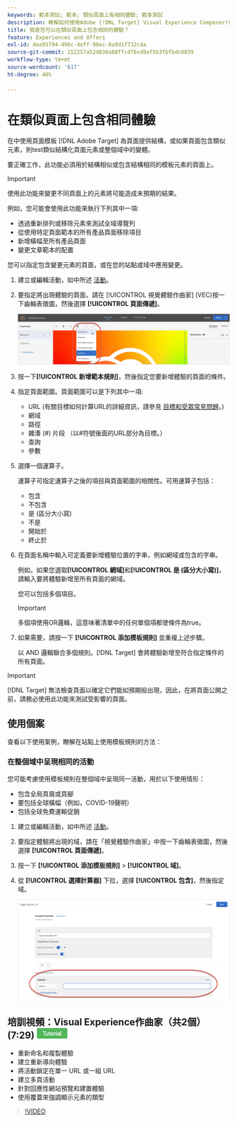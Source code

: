 ```yaml
---
keywords: 範本測試; 範本; 類似頁面上有相同體驗; 範本測試
description: 瞭解如何使用Adobe [!DNL Target] Visual Experience Composer(VEC)，用於在結構相似或包含相同模板元素的多個頁面上包含相同的體驗。
title: 我是否可以在類似頁面上包含相同的體驗？
feature: Experiences and Offers
exl-id: 4ea95794-496c-4eff-96ec-8a9d1f732c4a
source-git-commit: 152257a52d836a88ffcd76cd9af5b3fbfbdc0839
workflow-type: tm+mt
source-wordcount: '617'
ht-degree: 46%

---
```


# 在類似頁面上包含相同體驗

在中使用頁面模板 [!DNL Adobe Target] 為頁面提供結構，或如果頁面包含類似元素，則test類似結構化頁面元素或整個域中的變體。

要正確工作，此功能必須用於結構相似或包含結構相同的模板元素的頁面上。

>[!IMPORTANT]
>
>使用此功能來變更不同頁面上的元素將可能造成未預期的結果。

例如，您可能會使用此功能來執行下列其中一項:

* 透過重新排列或移除元素來測試全域導覽列
* 從使用特定頁面範本的所有產品頁面移除項目
* 新增橫幅至所有產品頁面
* 變更文章範本的配置

您可以指定包含變更元素的頁面，或在您的站點或域中應用變更。

1. 建立或編輯活動，如中所述 [活動](/help/main/c-activities/activities.md#concept_D317A95A1AB54674BA7AB65C7985BA03)。

1. 要指定將出現體驗的頁面，請在 [!UICONTROL 視覺體驗作曲家] (VEC)按一下齒輪表徵圖，然後選擇 **[!UICONTROL 頁面傳遞]**。

   ![「齒輪」表徵圖>「頁交貨」](/help/main/c-experiences/c-visual-experience-composer/assets/icon-gear.png)

1. 按一下&#x200B;**[!UICONTROL 新增範本規則]**，然後指定您要新增體驗的頁面的條件。

1. 指定頁面範圍。頁面範圍可以是下列其中一項:

   * URL (有關目標如何計算URL的詳細資訊，請參見 [目標和受眾常見問題](/help/main/c-target/c-troubleshooting-targets-and-audiences/troubleshooting-targets-and-audiences.md)。)
   * 網域
   * 路徑
   * 雜湊 (#) 片段 （以#符號後面的URL部分為目標。）
   * 查詢
   * 參數

1. 選擇一個運算子。

   運算子可指定運算子之後的項目與頁面範圍的相關性。可用運算子包括：

   * 包含
   * 不包含
   * 是 (區分大小寫)
   * 不是
   * 開始於
   * 終止於

1. 在頁面名稱中輸入可定義要新增體驗位置的字串，例如網域或包含的字串。

   例如，如果您選取&#x200B;**[!UICONTROL 網域]**&#x200B;和&#x200B;**[!UICONTROL 是 (區分大小寫)]**，請輸入要將體驗新增至所有頁面的網域。

   您可以包括多個項目。

   >[!IMPORTANT]
   >
   >多個項使用OR邏輯，這意味著清單中的任何單個項都使條件為true。

1. 如果需要，請按一下 **[!UICONTROL 添加模板規則]** 並重複上述步驟。

   以 AND 邏輯聯合多個規則。[!DNL Target] 會將體驗新增至符合指定條件的所有頁面。

>[!IMPORTANT]
>
> [!DNL Target] 無法檢查頁面以確定它們能如預期般出現，因此，在將頁面公開之前，請務必使用此功能來測試受影響的頁面。

## 使用個案

查看以下使用案例，瞭解在站點上使用模板規則的方法：

### 在整個域中呈現相同的活動

您可能考慮使用模板規則在整個域中呈現同一活動，用於以下使用情形：

* 包含全局頁眉或頁腳
* 要包括全球橫幅（例如，COVID-19聲明）
* 包括全球免費運輸促銷

1. 建立或編輯活動，如中所述 [活動](/help/main/c-activities/activities.md#concept_D317A95A1AB54674BA7AB65C7985BA03)。

1. 要指定體驗將出現的域，請在「視覺體驗作曲家」中按一下齒輪表徵圖，然後選擇 **[!UICONTROL 頁面傳遞]**。

1. 按一下 **[!UICONTROL 添加模板規則]** > **[!UICONTROL 域]**。

1. 從 **[!UICONTROL 選擇計算器]** 下拉，選擇 **[!UICONTROL 包含]**，然後指定域。

   ![域包含](/help/main/c-experiences/c-visual-experience-composer/assets/domain-template-rule.png)

## 培訓視頻：Visual Experience作曲家（共2個）(7:29) ![教程徽章](/help/main/assets/tutorial.png)

* 重新命名和複製體驗
* 建立重新導向體驗
* 將活動鎖定在單一 URL 或一組 URL
* 建立多頁活動
* 針對回應性網站預覽和建置體驗
* 使用覆蓋來強調顯示元素的類型

>[!VIDEO](https://video.tv.adobe.com/v/17401)

